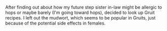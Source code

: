 After finding out about how my future step sister in-law might be allergic to hops or maybe barely (I'm going toward hops), decided to look up Gruit recipes. I left out the mudwort, which seems to be popular in Gruits, just because of the potential side effects in females.